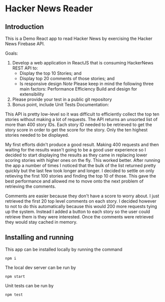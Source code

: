 # Hacker News Reader

## Introduction

This is a Demo React app to read Hacker News by exercising the Hacker News Firebase API.

Goals:
1. Develop a web application in ReactJS that is consuming HackerNews REST API to:
    * Display the top 10 Stories; and
    * Display top 20 comments of those stories; and
    * Is responsive design
*Note* Please keep in mind the following three main factors:
Performance
Efficiency
Build and design for extensibility
2. Please provide your test in a public git repository
3. Bonus point, include Unit Tests
Documentation:

This API is pretty low-level so it was difficult to efficiently collect the top ten stories without making a lot of requests. The API returns an unsorted list of more than 400 story IDs. Each story ID needed to be retrieved to get the story score in order to get the score for the story. Only the ten highest stories needed to be displayed.

My first efforts didn't produce a good result. Making 400 requests and then waiting for the results wasn't going to be a good user experience so I decided to start displaying the results as they came in replacing lower scoring stories with higher ones on the fly. This worked better. After running the app a number of times I noticed that the bulk of the list returned pretty quickly but the last few took longer and longer. I decided to settle on only retieving the first 100 stories and finding the top 10 of those. This gave the best performance and allowed me to move onto the next problem of retrieving the comments.

Comments are easier because they don't have a score to worry about. I just retrieved the first 20 top level comments on each story. I decided however to not to do this automatically because this would 200 more requests tying up the system. Instead I added a button to each story so the user could retrieve them is they were interested. Once the comments were retrieved they would stay cached in memory.

## Installing and running

This app can be installed locally by running the command
```
npm i
```
The local dev server can be run by
```
npm start
```
Unit tests can be run by
```
npm test
```
